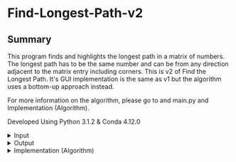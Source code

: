 # Find-Longest-Path-v2
## Summary
This program finds and highlights the longest path in a matrix of numbers. The longest path has to be the same number and can be from any direction adjacent to the matrix entry including corners. This is v2 of Find the Longest Path. It's GUI implementation is the same as v1 but the algorithm uses a bottom-up approach instead.

For more information on the algorithm, please go to and main.py and Implementation (Algorithm).

Developed Using Python 3.1.2 & Conda 4.12.0

<details>
<summary> Input </summary>
This program takes in a csv file of numbers. Numbers may be different. Above are some acceptable csv file examples.

Condition:  
- Every row must have the same amount of numbers
* Must be numbers
+ Letters, symbols, signs, etc. are unacceptable
</details>

<details>
  <summary> Output </summary>
  Longest path is highlighted in the GUI application. If there are 2 longest path, then the one that is found the earliest is highlighted.
  
  | Example 1 | Example 2 | Example 3 | Example 4 |
  | --------- | --------- | --------- | --------- |
  | ![Screen Shot 2023-01-21 at 6 13 25 PM](https://user-images.githubusercontent.com/115419534/213892342-b98024e5-6e36-4254-9b9a-7345ee62ad60.png) | ![Screen Shot 2023-01-07 at 3 28 43 PM](https://user-images.githubusercontent.com/115419534/211169431-90bf60ca-7dcd-45cf-a5cb-28b61a28b480.png) | ![Screen Shot 2023-01-07 at 3 29 03 PM](https://user-images.githubusercontent.com/115419534/211169433-6f478410-da0c-45ba-a1b6-1e4c2374e0d5.png) | ![Screen Shot 2023-01-07 at 3 29 19 PM](https://user-images.githubusercontent.com/115419534/211169435-f56d9af0-88ee-45c0-8ba7-9aa878f9b1bd.png) |



</details>

<details>
<summary> Implementation (Algorithm) </summary> 
  <details>
    <summary> Adjacency </summary>
    The algorithm operates on every equal and adjacent entry of a current entry. The location of an adjacent entry has an associated direction denoted by a letter. The following table depicts it.  
    
  | A | B | C |
  | - | - | - |
  | D | x | - |
  | - | - | - |.
  
  'A', 'B', 'C', 'D' represents potential adjacent entry and 'x' represents the current entry. In this version, the definition of an adjacent entry is any equal, entry to the 'A', 'B', 'C', or 'D' direction of an entry. The '-' represents entries in those directions but those are not accounted for. The algorithm ignores those entries, no matter if they are the same or not, due to the nature of the algorithm. The algorithm uses a bottom-up like approach so processing those entries are not necessary.
  
  </details>
  <details>
    <summary> Length Matrix </summary>
    The Length Matrix is an alternative matrix created for the algorithm to be dependent on. It is the same size as the original matrix but it's entries are different. The Length Matrix is declared with each entry containing a dictionary: {"A":1, "B":1, "C":1, "D":1}. The letters represents the direction and the number represents the length in the corresponding direction.
  </details>
  
  <details>
    <summary> Algorithm </summary>
    The algoirthm uses a bottom-up approach. It traverses through the matrix top-down and left-right. For each current entry, all adjacent matrices with their corresponding lengths are obtained. It is then processed by updating the length in the same direction in the Length Matrix of the current entry. The length is updated using the adjacent entry's length plus 1.  For example, take the following matrix:  
    
    | 0 | 1 |
    | 0 | 1 |
   
   After traversing through the 1st row, nothing will change. Next traversal will be on the row 2, column 1. Before the processing, the Length Matrix in row 2, column 1 is {"A":1, "B":1, "C":1, "D":1}. After processing, the Length Matrix in row 2, column 1 will be {"A":1, "B":2, "C":1, "D":1}.  
   
   While traversing and updating the whole matrix, the algorithm keeps track of the row, column, and direction of the longest length. When the travseral is completed, the information of the longest length is used to obtain all of the coordinates of the longest path. It is then fed to the MainWindow class and transform the GUI.
   
  </details>
</details>
